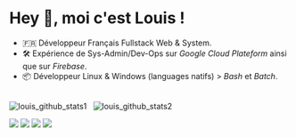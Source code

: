 <!-- <img align="right" src="https://github.com/abhisheknaiidu/abhisheknaiidu/blob/master/code.gif?raw=true" width="500" height="320"/> --> 

<h1>Hey 👋, moi c'est Louis ! </h1> 

- 🇫🇷 Développeur Français Fullstack Web & System.
- 🛠️ Expérience de Sys-Admin/Dev-Ops sur _Google Cloud Plateform_ ainsi que sur _Firebase_.
- 📦 Développeur Linux & Windows (languages natifs) > _Bash_ et _Batch_.<br/><br/>

![louis_github_stats1](https://github-readme-stats.vercel.app/api?username=SkyX-ID-FR&show_icons=true&hide_border=true)&nbsp;&nbsp;
![louis_github_stats2](https://github-readme-stats-eight-theta.vercel.app/api/top-langs/?username=SkyX-ID-FR&layout=compact&langs_count=8&hide_border=true)

<p>
  <a href="https://github.com/SkyX-ID-FR" target="_blank"><img src="https://img.shields.io/badge/GitHub-100000?style=flate-square&logo=github&logoColor=white" /></a>
  <a href="https://open.spotify.com/user/1cyinrp22lgifg711zgvp68sv" target="_blank"><img src="https://img.shields.io/badge/Spotify-1ED760?&style=fflate-square&logo=spotify&logoColor=white"/></a>
  <a href="https://discord.gg/2Hh8zjvdZW" target="_blank"><img src="https://img.shields.io/badge/Discord-7289DA?style=flate-square&logo=discord&logoColor=white"/></a>
  <a href="mailto: marmonier7@gmail.com" target="_blank"><img src="https://img.shields.io/badge/Email-marmonier7%40gmail.com-red"/></a>
</p>
